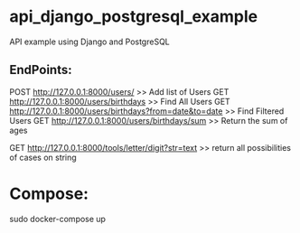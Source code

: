 # api_django_postgresql_example
API example using Django and PostgreSQL

## EndPoints:
POST http://127.0.0.1:8000/users/ >> Add list of Users
GET http://127.0.0.1:8000/users/birthdays >> Find All Users
GET http://127.0.0.1:8000/users/birthdays?from=date&to=date >> Find Filtered Users
GET http://127.0.0.1:8000/users/birthdays/sum >> Return the sum of ages

GET http://127.0.0.1:8000/tools/letter/digit?str=text >> return all possibilities of cases on string

# Compose:
sudo docker-compose up